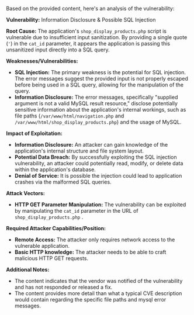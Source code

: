 Based on the provided content, here's an analysis of the vulnerability:

**Vulnerability:** Information Disclosure & Possible SQL Injection

**Root Cause:** The application's `shop_display_products.php` script is vulnerable due to insufficient input sanitization. By providing a single quote (`'`) in the `cat_id` parameter, it appears the application is passing this unsanitized input directly into a SQL query.

**Weaknesses/Vulnerabilities:**
*   **SQL Injection:** The primary weakness is the potential for SQL injection. The error messages suggest the provided input is not properly escaped before being used in a SQL query, allowing for the manipulation of the query.
*   **Information Disclosure:** The error messages, specifically "supplied argument is not a valid MySQL result resource," disclose potentially sensitive information about the application's internal workings, such as file paths (`/var/www/html/navigation.php` and `/var/www/html/shop_display_products.php`) and the usage of MySQL.

**Impact of Exploitation:**
*   **Information Disclosure:** An attacker can gain knowledge of the application's internal structure and file system layout.
*   **Potential Data Breach:** By successfully exploiting the SQL injection vulnerability, an attacker could potentially read, modify, or delete data within the application's database.
*   **Denial of Service:** It is possible the injection could lead to application crashes via the malformed SQL queries.

**Attack Vectors:**
*   **HTTP GET Parameter Manipulation:** The vulnerability can be exploited by manipulating the `cat_id` parameter in the URL of `shop_display_products.php` .
    
**Required Attacker Capabilities/Position:**
*   **Remote Access:** The attacker only requires network access to the vulnerable application.
*   **Basic HTTP knowledge:** The attacker needs to be able to craft malicious HTTP GET requests.

**Additional Notes:**
*   The content indicates that the vendor was notified of the vulnerability and has not responded or released a fix.
* The content provides more detail than what a typical CVE description would contain regarding the specific file paths and mysql error messages.